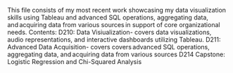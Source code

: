 This file consists of my most recent work showcasing my data visualization skills using Tableau and advanced SQL operations, aggregating data, and acquiring data from various sources in 
support of core organizational needs.
Contents:
D210: Data Visiualization- covers data visualizations, audio representations, and interactive dashboards utilizing Tableau.
D211: Advanced Data Acquisition- covers covers advanced SQL operations, aggregating data, and acquiring data from various sources
D214 Capstone: Logistic Regression and Chi-Squared Analysis
